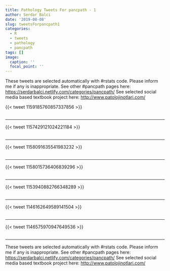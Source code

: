 ```yaml
---
title: Pathology Tweets For pancpath - 1
author: Serdar Balci
date: '2019-08-08'
slug: tweetsForpancpath1
categories:
  - R
  - tweets
  - pathology
  - pancpath
tags: []
image:
  caption: ''
  focal_point: ''
---
```



These tweets are selected automatically with #rstats code. Please inform me if any is inappropriate.
See other #pancpath pages here: https://serdarbalci.netlify.com/categories/pancpath/ 
See selected social media based textbook project here: http://www.patolojinotlari.com/

{{< tweet 1159185760857337856 >}}
<br>
<br>
<hr>
{{< tweet 1157429121024221184 >}}
<br>
<br>
<hr>
{{< tweet 1158091635541983232 >}}
<br>
<br>
<hr>
{{< tweet 1158015736406839296 >}}
<br>
<br>
<hr>
{{< tweet 1153940882766348289 >}}
<br>
<br>
<hr>
{{< tweet 1146162649589141504 >}}
<br>
<br>
<hr>
{{< tweet 1146575970947649536 >}}
<br>
<br>
<hr>


These tweets are selected automatically with #rstats code. Please inform me if any is inappropriate.
See other #pancpath pages here: https://serdarbalci.netlify.com/categories/pancpath/ 
See selected social media based textbook project here: http://www.patolojinotlari.com/
